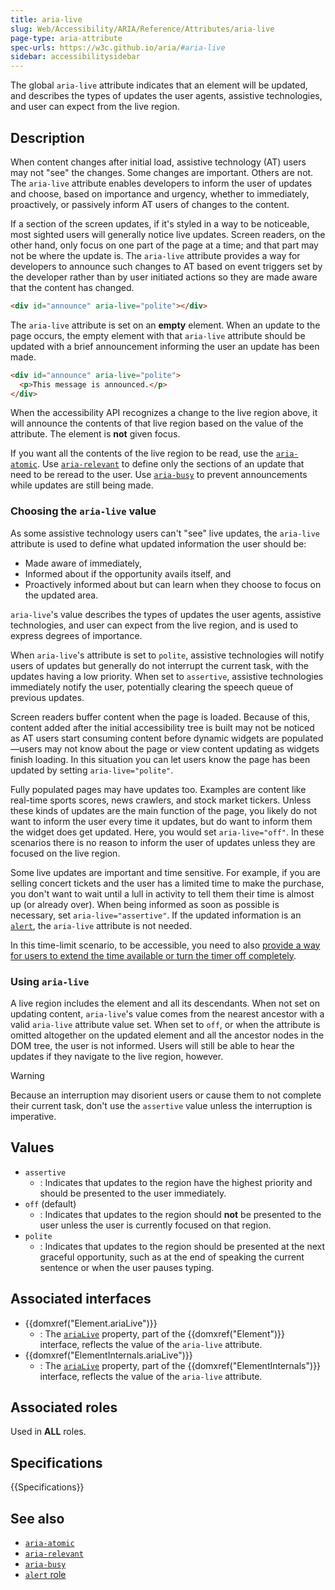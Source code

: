 ```yaml
---
title: aria-live
slug: Web/Accessibility/ARIA/Reference/Attributes/aria-live
page-type: aria-attribute
spec-urls: https://w3c.github.io/aria/#aria-live
sidebar: accessibilitysidebar
---
```


The global `aria-live` attribute indicates that an element will be updated, and describes the types of updates the user agents, assistive technologies, and user can expect from the live region.

## Description

When content changes after initial load, assistive technology (AT) users may not "see" the changes. Some changes are important. Others are not. The `aria-live` attribute enables developers to inform the user of updates and choose, based on importance and urgency, whether to immediately, proactively, or passively inform AT users of changes to the content.

If a section of the screen updates, if it's styled in a way to be noticeable, most sighted users will generally notice live updates. Screen readers, on the other hand, only focus on one part of the page at a time; and that part may not be where the update is. The `aria-live` attribute provides a way for developers to announce such changes to AT based on event triggers set by the developer rather than by user initiated actions so they are made aware that the content has changed.

```html
<div id="announce" aria-live="polite"></div>
```

The `aria-live` attribute is set on an **empty** element. When an update to the page occurs, the empty element with that `aria-live` attribute should be updated with a brief announcement informing the user an update has been made.

```html
<div id="announce" aria-live="polite">
  <p>This message is announced.</p>
</div>
```

When the accessibility API recognizes a change to the live region above, it will announce the contents of that live region based on the value of the attribute. The element is **not** given focus.

If you want all the contents of the live region to be read, use the [`aria-atomic`](/en-US/docs/Web/Accessibility/ARIA/Reference/Attributes/aria-atomic). Use [`aria-relevant`](/en-US/docs/Web/Accessibility/ARIA/Reference/Attributes/aria-relevant) to define only the sections of an update that need to be reread to the user. Use [`aria-busy`](/en-US/docs/Web/Accessibility/ARIA/Reference/Attributes/aria-busy) to prevent announcements while updates are still being made.

### Choosing the `aria-live` value

As some assistive technology users can't "see" live updates, the `aria-live` attribute is used to define what updated information the user should be:

- Made aware of immediately,
- Informed about if the opportunity avails itself, and
- Proactively informed about but can learn when they choose to focus on the updated area.

`aria-live`'s value describes the types of updates the user agents, assistive technologies, and user can expect from the live region, and is used to express degrees of importance.

When `aria-live`'s attribute is set to `polite`, assistive technologies will notify users of updates but generally do not interrupt the current task, with the updates having a low priority. When set to `assertive`, assistive technologies immediately notify the user, potentially clearing the speech queue of previous updates.

Screen readers buffer content when the page is loaded. Because of this, content added after the initial accessibility tree is built may not be noticed as AT users start consuming content before dynamic widgets are populated—users may not know about the page or view content updating as widgets finish loading. In this situation you can let users know the page has been updated by setting `aria-live="polite"`.

Fully populated pages may have updates too. Examples are content like real-time sports scores, news crawlers, and stock market tickers. Unless these kinds of updates are the main function of the page, you likely do not want to inform the user every time it updates, but do want to inform them the widget does get updated. Here, you would set `aria-live="off"`. In these scenarios there is no reason to inform the user of updates unless they are focused on the live region.

Some live updates are important and time sensitive. For example, if you are selling concert tickets and the user has a limited time to make the purchase, you don't want to wait until a lull in activity to tell them their time is almost up (or already over). When being informed as soon as possible is necessary, set `aria-live="assertive"`. If the updated information is an [`alert`](/en-US/docs/Web/Accessibility/ARIA/Roles/alert_role), the `aria-live` attribute is not needed.

In this time-limit scenario, to be accessible, you need to also [provide a way for users to extend the time available or turn the timer off completely](https://www.w3.org/WAI/WCAG21/Understanding/timing-adjustable.html).

### Using `aria-live`

A live region includes the element and all its descendants. When not set on updating content, `aria-live`'s value comes from the nearest ancestor with a valid `aria-live` attribute value set. When set to `off`, or when the attribute is omitted altogether on the updated element and all the ancestor nodes in the DOM tree, the user is not informed. Users will still be able to hear the updates if they navigate to the live region, however.

> [!WARNING]
> Because an interruption may disorient users or cause them to not complete their current task, don't use the `assertive` value unless the interruption is imperative.

## Values

- `assertive`
  - : Indicates that updates to the region have the highest priority and should be presented to the user immediately.
- `off` (default)
  - : Indicates that updates to the region should **not** be presented to the user unless the user is currently focused on that region.
- `polite`
  - : Indicates that updates to the region should be presented at the next graceful opportunity, such as at the end of speaking the current sentence or when the user pauses typing.

## Associated interfaces

- {{domxref("Element.ariaLive")}}
  - : The [`ariaLive`](/en-US/docs/Web/API/Element/ariaLive) property, part of the {{domxref("Element")}} interface, reflects the value of the `aria-live` attribute.
- {{domxref("ElementInternals.ariaLive")}}
  - : The [`ariaLive`](/en-US/docs/Web/API/ElementInternals/ariaLive) property, part of the {{domxref("ElementInternals")}} interface, reflects the value of the `aria-live` attribute.

## Associated roles

Used in **ALL** roles.

## Specifications

{{Specifications}}

## See also

- [`aria-atomic`](/en-US/docs/Web/Accessibility/ARIA/Reference/Attributes/aria-atomic)
- [`aria-relevant`](/en-US/docs/Web/Accessibility/ARIA/Reference/Attributes/aria-relevant)
- [`aria-busy`](/en-US/docs/Web/Accessibility/ARIA/Reference/Attributes/aria-busy)
- [`alert` role](/en-US/docs/Web/Accessibility/ARIA/Roles/alert_role)
